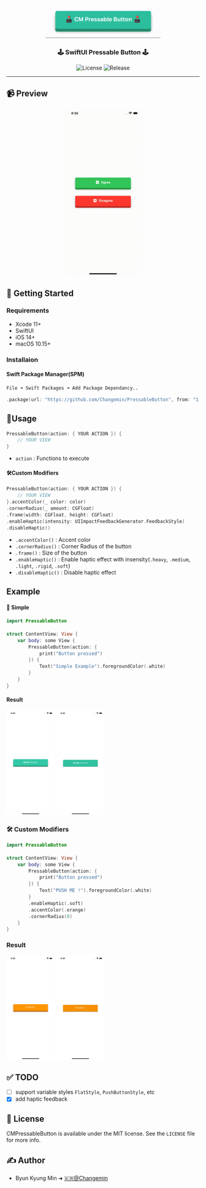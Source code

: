 <p align="center">
  <a href="" rel="noopener">
 <img width=300px  src="imgs/Logo.gif" alt="Project logo"></a>
</p>

<h3 align="center">🕹 SwiftUI Pressable Button 🕹</h3>

<div align="center">

![License](https://img.shields.io/github/license/Changemin/PressableButton?style=for-the-badge)
![Release](https://img.shields.io/github/v/release/Changemin/PressableButton?style=for-the-badge)

</div>

---

## 📹 Preview

<p align="center">
    <img src="imgs/appVideo.gif" width="40%" />
</p>

## 🏁 Getting Started

### Requirements
* Xcode 11+
* SwiftUI
* iOS 14+
* macOS 10.15+

### Installaion
#### Swift Package Manager(SPM)
    File ➜ Swift Packages ➜ Add Package Dependancy..

```Swift
.package(url: "https://github.com/Changemin/PressableButton", from: "1.1.0")
```

## 🎈Usage
```Swift
PressableButton(action: { YOUR ACTION }) {
    // YOUR VIEW
}
```
* `action` : Functions to execute

#### 🛠Custom Modifiers
```Swift
PressableButton(action: { YOUR ACTION }) {
    // YOUR VIEW
}.accentColor(_ color: color)
.cornerRadius(_ amount: CGFloat)
.frame(width: CGFloat, height: CGFloat)
.enableHaptic(intensity: UIImpactFeedbackGenerator.FeedbackStyle)
.disableHaptic()
```
* `.accentColor()` : Accent color
* `.cornerRadius()` : Corner Radius of the button
* `.frame()` : Size of the button
* `.enableHaptic()` : Enable haptic effect with insensity(`.heavy`, `.medium`, `.light`, `.rigid`, `.soft`)
* `.disableHaptic()` : Disable haptic effect

## Example
#### 👶 Simple
```Swift
import PressableButton

struct ContentView: View {
    var body: some View {
        PressableButton(action: {
            print("Button pressed")
        }) {
            Text("Simple Example").foregroundColor(.white)
        }
    }
}
```
#### Result
<p float="left">
    <img src="imgs/Example-simple-1.png" width="25%">
    <img src="imgs/Example-simple-2.png" width="25%">
</p>

### 🛠 Custom Modifiers
```Swift
import PressableButton

struct ContentView: View {
    var body: some View {
        PressableButton(action: {
            print("Button pressed")
        }) {
            Text("PUSH ME !").foregroundColor(.white)
        }
        .enableHaptic(.soft)
        .accentColor(.orange)
        .cornerRadius(0)
    }
}
```

### Result
<p float="left">
    <img src="imgs/Example-customModifier-1.png" width="25%">
    <img src="imgs/Example-customModifier-2.png" width="25%">
</p>

## ✅ TODO
- [ ] support variable styles `FlatStyle`, `PushButtonStyle`, etc
- [x] add haptic feedback

## 📜 License

CMPressableButton is available under the MIT license. See the `LICENSE` file for more info.

## ✍️ Author

- Byun Kyung Min ➜ [🇰🇷@Changemin](https://github.com/Changemin)
